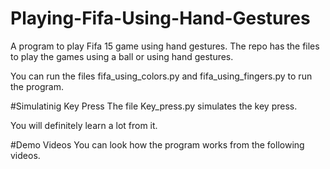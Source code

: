 # Playing-Fifa-Using-Hand-Gestures
A program to play Fifa 15 game using hand gestures. The repo has the files to play the games using a ball or using hand gestures. 

You can run the files fifa_using_colors.py and fifa_using_fingers.py to run the program.

#Simulatinig Key Press
The file Key_press.py simulates the key press. 

You will definitely learn a lot from it.

#Demo Videos
You can look how the program works from the following videos.

